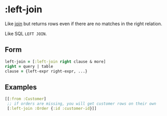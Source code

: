 # :left-join

Like [join](join.md) but returns rows even if there are no matches in the right relation.

Like SQL `LEFT JOIN`.

## Form

```clojure 
left-join = [:left-join right clause & more]
right = query | table
clause = {left-expr right-expr, ...}
```

## Examples

```clojure
[[:from :Customer]
 ;; if orders are missing, you will get customer rows on their own
 [:left-join :Order {:id :customer-id}]]
```